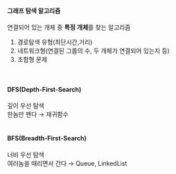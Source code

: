 #### 그래프 탐색 알고리즘
연결되어 있는 개체 중 **특정 개체**를 찾는 알고리즘
1. 경로탐색 유형(최단시간,거리)
2. 네트워크형(연결된 그룹의 수, 두 개체가 연결되어 있는지 등)
3. 조합형 문제
<br>

#### DFS(Depth-First-Search)
깊이 우선 탐색   
한놈만 팬다 → 재귀함수
<br>
<br>

#### BFS(Breadth-First-Search)
너비 우선 탐색   
여러놈을 때리면서 간다 → Queue, LinkedList
